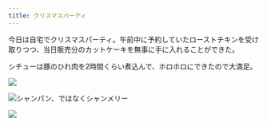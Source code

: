 ```yaml
---
title: クリスマスパーティ
---
```


今日は自宅でクリスマスパーティ。午前中に予約していたローストチキンを受け取りつつ、当日販売分のカットケーキを無事に手に入れることができた。

シチューは豚のひれ肉を2時間くらい煮込んで、ホロホロにできたので大満足。

![](https://photos.apkas.net/medium/202312/20231224-190546.webp)

![シャンパン、ではなくシャンメリー](https://photos.apkas.net/medium/202312/20231224-190640.webp)

![](https://photos.apkas.net/medium/202312/20231224-203040.webp)
